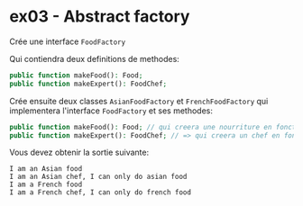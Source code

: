 # ex03 - Abstract factory

Crée une interface `FoodFactory`

Qui contiendra deux definitions de methodes:
```php
public function makeFood(): Food;
public function makeExpert(): FoodChef;
```

Crée ensuite deux classes `AsianFoodFactory` et `FrenchFoodFactory` qui implementera l'interface `FoodFactory` et ses methodes:

```php
public function makeFood(): Food; // qui creera une nourriture en fonction de la classe (AsianFood pour AsianFoodFactory ou FrenchFood pour FrenchFoodFactory)
public function makeExpert(): FoodChef; // => qui creera un chef en fonction de la classe comme makeFood()
```

Vous devez obtenir la sortie suivante:

```
I am an Asian food
I am an Asian chef, I can only do asian food
I am a French food
I am a French chef, I can only do french food
```